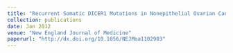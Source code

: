 ```yaml
---
title: "Recurrent Somatic DICER1 Mutations in Nonepithelial Ovarian Cancers"
collection: publications
date: Jan 2012
venue: "New England Journal of Medicine"
paperurl: "http://dx.doi.org/10.1056/NEJMoa1102903"
---
```

